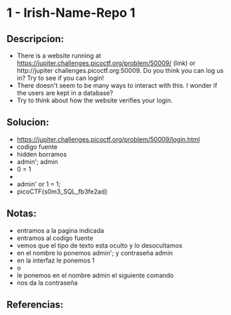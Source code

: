 # 1 - Irish-Name-Repo 1

## Descripcion:
* There is a website running at https://jupiter.challenges.picoctf.org/problem/50009/ (link) or http://jupiter challenges.picoctf.org:50009. Do you think you can log us in? Try to see if you can login!
* There doesn't seem to be many ways to interact with this. I wonder if the users are kept in a database?
* Try to think about how the website verifies your login.

## Solucion:
* https://jupiter.challenges.picoctf.org/problem/50009/login.html
* codigo fuente
* hidden borramos
* admin'; admin
* 0 = 1
* 
* admin' or 1 = 1;
* picoCTF{s0m3_SQL_fb3fe2ad}

## Notas:
* entramos a la pagina indicada
* entramos al codigo fuente
* vemos que el tipo de texto esta oculto y lo desocultamos
* en el nombre lo ponemos admin'; y contraseña admin
* en la interfaz le ponemos 1
* o
* le ponemos en el nombre admin el siguiente comando
* nos da la contraseña

## Referencias:
